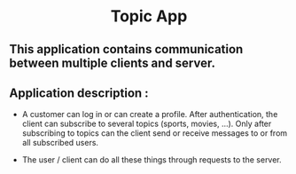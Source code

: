 
    
<h1 align="center" > Topic App </h1>

<h2>This application contains communication between multiple clients and server.</h2>
<h2>Application description :</h2>

* A customer can log in or can create a profile. After authentication, the client can subscribe to several topics (sports, movies, ...). Only after subscribing to topics can the client send or receive messages to or from all subscribed users.

* The user / client can do all these things through requests to the server.
